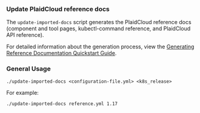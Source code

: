 ### Update PlaidCloud reference docs

The `update-imported-docs` script generates the PlaidCloud reference docs (component and tool pages, kubectl-command
reference, and PlaidCloud API reference).

For detailed information about the generation process, view the
[Generating Reference Documentation Quickstart Guide](https://plaidcloud.com/docs/contribute/generate-ref-docs/quickstart/).

### General Usage

```shell
./update-imported-docs <configuration-file.yml> <k8s_release>
```

For example:

```shell
./update-imported-docs reference.yml 1.17
```
